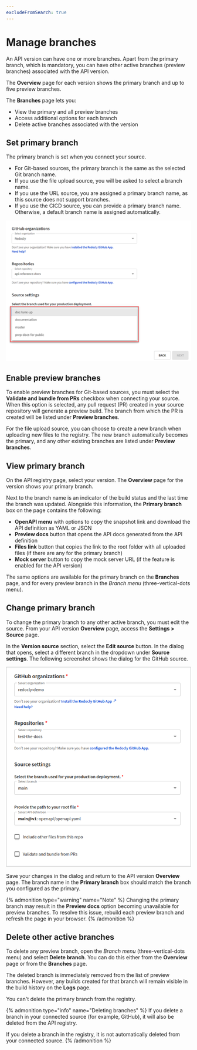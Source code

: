 ```yaml
---
excludeFromSearch: true
---
```


# Manage branches

An API version can have one or more branches. Apart from the primary branch, which is mandatory, you can have other active branches (preview branches) associated with the API version.

The **Overview** page for each version shows the primary branch and up to five preview branches.

The **Branches** page lets you:

- View the primary and all preview branches
- Access additional options for each branch
- Delete active branches associated with the version

## Set primary branch

The primary branch is set when you connect your source.

- For Git-based sources, the primary branch is the same as the selected Git branch name.
- If you use the file upload source, you will be asked to select a branch name.
- If you use the URL source, you are assigned a primary branch name, as this source does not support branches.
- If you use the CICD source, you can provide a primary branch name. Otherwise, a default branch name is assigned automatically.

![branch](./images/branch-based-versioning.png)

## Enable preview branches

To enable preview branches for Git-based sources, you must select the **Validate and bundle from PRs** checkbox when connecting your source.
When this option is selected, any pull request (PR) created in your source repository will generate a preview build. The branch from which the PR is created will be listed under **Preview branches**.

For the file upload source, you can choose to create a new branch when uploading new files to the registry.
The new branch automatically becomes the primary, and any other existing branches are listed under **Preview branches**.

## View primary branch

On the API registry page, select your version.
The **Overview** page for the version shows your primary branch.

Next to the branch name is an indicator of the build status and the last time the branch was updated.
Alongside this information, the **Primary branch** box on the page contains the following:

- **OpenAPI menu** with options to copy the snapshot link and download the API definition as YAML or JSON
- **Preview docs** button that opens the API docs generated from the API definition
- **Files link** button that copies the link to the root folder with all uploaded files (if there are any for the primary branch)
- **Mock server** button to copy the mock server URL (if the feature is enabled for the API version)

The same options are available for the primary branch on the **Branches** page, and for every preview branch in the _Branch menu_ (three-vertical-dots menu).

## Change primary branch

To change the primary branch to any other active branch, you must edit the source.
From your API version **Overview** page, access the **Settings > Source** page.

In the **Version source** section, select the **Edit source** button.
In the dialog that opens, select a different branch in the dropdown under **Source settings**.
The following screenshot shows the dialog for the GitHub source.

![GitHub source settings](./images/github-source.png)

Save your changes in the dialog and return to the API version **Overview** page.
The branch name in the **Primary branch** box should match the branch you configured as the primary.

{% admonition type="warning" name="Note" %}
Changing the primary branch may result in the **Preview docs** option becoming unavailable for preview branches.
To resolve this issue, rebuild each preview branch and refresh the page in your browser.
{% /admonition %}

## Delete other active branches

To delete any preview branch, open the _Branch menu_ (three-vertical-dots menu) and select **Delete branch**.
You can do this either from the **Overview** page or from the **Branches** page.

The deleted branch is immediately removed from the list of preview branches.
However, any builds created for that branch will remain visible in the build history on the **Logs** page.

You can't delete the primary branch from the registry.

{% admonition type="info" name="Deleting branches" %}
If you delete a branch in your connected source (for example, GitHub), it will also be deleted from the API registry.

If you delete a branch in the registry, it is not automatically deleted from your connected source.
{% /admonition %}
